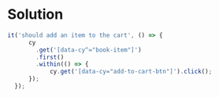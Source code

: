 # Solution

<!-- .slide: class="with-code" -->
```js
it('should add an item to the cart', () => {
      cy
        .get('[data-cy^="book-item"]')
        .first()
        .within(() => {
            cy.get('[data-cy="add-to-cart-btn"]').click();
      });
  });
```
<!-- .element: class="big-code" -->
